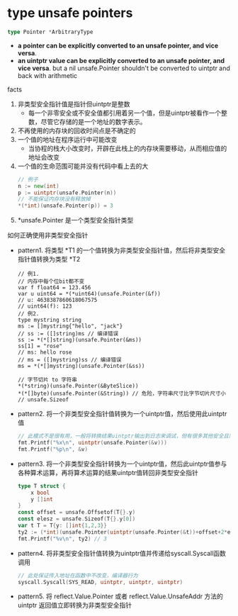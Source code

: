 # type unsafe pointers

```go
type Pointer *ArbitraryType
```

+ **a pointer can be explicitly converted to an unsafe pointer, and vice versa**.
+ **an uintptr value can be explicitly converted to an unsafe pointer, and vice versa**. but a nil unsafe.Pointer shouldn't be converted to uintptr and back with arithmetic

facts

1. 非类型安全指针值是指针但uintptr是整数
    + 每一个非零安全或不安全值都引用着另一个值，但是uintptr被看作一个整数，尽管它存储的是一个地址的数字表示。
2. 不再使用的内存块的回收时间点是不确定的
3. 一个值的地址在程序运行中可能改变
    + 当协程的栈大小改变时，开辟在此栈上的内存块需要移动，从而相应值的地址会改变
4. 一个值的生命范围可能并没有代码中看上去的大
    ```go
    // 例子
    n := new(int)
    p := uintptr(unsafe.Pointer(n))
    // 不能保证内存块没有释放掉
    *(*int)(unsafe.Pointer(p)) = 3
    ```
5. *unsafe.Pointer 是一个类型安全指针类型

如何正确使用非类型安全指针

+ pattern1. 将类型 *T1 的一个值转换为非类型安全指针值，然后将非类型安全指针值转换为类型 *T2
    ```
    // 例1.
    // 内存中每个位bit都不变
    var f float64 = 123.456
    var u uint64 = *(*uint64)(unsafe.Pointer(&f))
    // u: 4638387860618067575
    // uint64(f): 123
    // 例2.
    type mystring string
    ms := []mystring{"hello", "jack"}
    // ss := ([]string)ms // 编译错误
    ss := *(*[]string)(unsafe.Pointer(&ms))
    ss[1] = "rose"
    // ms: hello rose
    // ms = ([]mystring)ss // 编译错误
    ms = *(*[]mystring)(unsafe.Pointer(&ss))
    
    // 字节切片 to 字符串
    *(*string)(unsafe.Pointer(&ByteSlice))
    *(*[]byte)(unsafe.Pointer(&String)) // 危险，字符串尺寸比字节切片尺寸小
    // unsafe.Sizeof
    ```
+ pattern2. 将一个非类型安全指针值转换为一个uintptr值，然后使用此uintptr值
    ```go
    // 此模式不是很有用，一般将转换结果uintptr输出到日志来调试，但有很多其他安全且简洁途径也可实现此目的
    fmt.Printf("%x\n", uintptr(unsafe.Pointer(&v)))
    fmt.Printf("%p\n", &v)
    ```

+ pattern3. 将一个非类型安全指针转换为一个uintptr值，然后此uintptr值参与各种算术运算，再将算术运算的结果uintptr值转回非类型安全指针
    ```go
    type T struct {
        x bool
        y []int
    }
    const offset = unsafe.Offsetof(T{}.y)
    const elesz = unsafe.Sizeof(T{}.y[0])
    var t T = T{y: []int{1,2,3}}
    ty2 := (*int)(unsafe.Pointer(uintptr(unsafe.Pointer(&t))+offset+2*elesz))
    fmt.Printf("%v\n", ty2) // 3
    ```
+ pattern4. 将非类型安全指针值转换为uintptr值并传递给syscall.Syscall函数调用
    ```go
    // 此处保证传入地址在函数中不改变，编译器行为
    syscall.Syscall(SYS_READ, uintptr, uintptr, uintptr)
    ```
+ pattern5. 将 reflect.Value.Pointer 或者 reflect.Value.UnsafeAddr 方法的 uintptr 返回值立即转换为非类型安全指针
